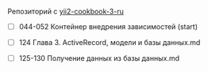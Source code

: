 Репозиторий с [yii2-cookbook-3-ru](https://github.com/kopyrin/yii2-cookbook-3-ru/tree/master)


- [ ] 044-052 Контейнер внедрения зависимостей (start)
- [ ] 124 Глава 3. ActiveRecord, модели и базы данных.md
- [ ] 125-130 Получение данных из базы данных.md


